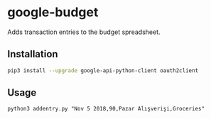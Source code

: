 # google-budget
Adds transaction entries to the budget spreadsheet.

## Installation
``` sh
pip3 install --upgrade google-api-python-client oauth2client
```

## Usage
```
python3 addentry.py "Nov 5 2018,90,Pazar Alışverişi,Groceries"
```

